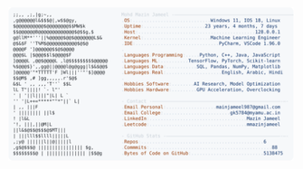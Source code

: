 <picture>
  <source srcset="https://raw.githubusercontent.com/mmazinjameel/mmazinjameel/main/dark_mode.svg?v=1741752711" media="(prefers-color-scheme: dark)">
  <img src="https://raw.githubusercontent.com/mmazinjameel/mmazinjameel/main/light_mode.svg?v=1741752711">
</picture>
